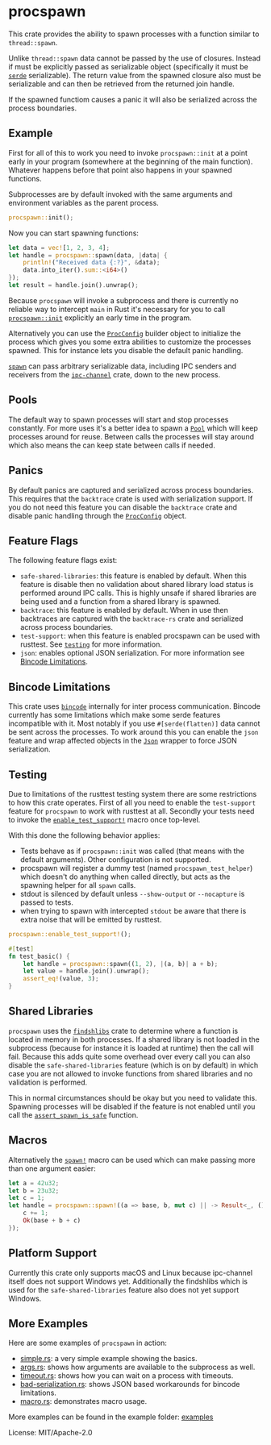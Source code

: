 # procspawn

This crate provides the ability to spawn processes with a function similar
to `thread::spawn`.

Unlike `thread::spawn` data cannot be passed by the use of closures.  Instead
if must be explicitly passed as serializable object (specifically it must be
[`serde`](https://serde.rs/) serializable).  The return value from the
spawned closure also must be serializable and can then be retrieved from
the returned join handle.

If the spawned functiom causes a panic it will also be serialized across
the process boundaries.

## Example

First for all of this to work you need to invoke `procspawn::init` at a
point early in your program (somewhere at the beginning of the main function).
Whatever happens before that point also happens in your spawned functions.

Subprocesses are by default invoked with the same arguments and environment
variables as the parent process.

```rust
procspawn::init();
```

Now you can start spawning functions:

```rust
let data = vec![1, 2, 3, 4];
let handle = procspawn::spawn(data, |data| {
    println!("Received data {:?}", &data);
    data.into_iter().sum::<i64>()
});
let result = handle.join().unwrap();
```

Because `procspawn` will invoke a subprocess and there is currently no
reliable way to intercept `main` in Rust it's necessary for you to call
[`procspawn::init`](https://docs.rs/procspawn/latest/procspawn/fn.init.html) explicitly an early time in the program.

Alternatively you can use the [`ProcConfig`](https://docs.rs/procspawn/latest/procspawn/struct.ProcConfig.html)
builder object to initialize the process which gives you some extra
abilities to customize the processes spawned.  This for instance lets you
disable the default panic handling.

[`spawn`](https://docs.rs/procspawn/latest/procspawn/fn.spawn.html) can pass arbitrary serializable data, including
IPC senders and receivers from the [`ipc-channel`](https://crates.io/crates/ipc-channel)
crate, down to the new process.

## Pools

The default way to spawn processes will start and stop processes constantly.
For more uses it's a better idea to spawn a [`Pool`](https://docs.rs/procspawn/latest/procspawn/struct.Pool.html)
which will keep processes around for reuse.  Between calls the processes
will stay around which also means the can keep state between calls if
needed.

## Panics

By default panics are captured and serialized across process boundaries.
This requires that the `backtrace` crate is used with serialization support.
If you do not need this feature you can disable the `backtrace` crate and
disable panic handling through the [`ProcConfig`](https://docs.rs/procspawn/latest/procspawn/struct.ProcConfig.html)
object.

## Feature Flags

The following feature flags exist:

* `safe-shared-libraries`: this feature is enabled by default.  When this
  feature is disable then no validation about shared library load status
  is performed around IPC calls.  This is highly unsafe if shared libraries
  are being used and a function from a shared library is spawned.
* `backtrace`: this feature is enabled by default.  When in use then
  backtraces are captured with the `backtrace-rs` crate and serialized
  across process boundaries.
* `test-support`: when this feature is enabled procspawn can be used
  with rusttest.  See [`testing`](https://docs.rs/procspawn/latest/procspawn/#testing) for more information.
* `json`: enables optional JSON serialization.  For more information see
  [Bincode Limitations](https://docs.rs/procspawn/latest/procspawn/#bincode-limitations).

## Bincode Limitations

This crate uses [`bincode`](https://github.com/servo/bincode) internally
for inter process communication.  Bincode currently has some limitations
which make some serde features incompatible with it.  Most notably if you
use `#[serde(flatten)]` data cannot be sent across the processes.  To
work around this you can enable the `json` feature and wrap affected objects
in the [`Json`](https://docs.rs/procspawn/latest/procspawn/struct.Json.html) wrapper to force JSON serialization.

## Testing

Due to limitations of the rusttest testing system there are some
restrictions to how this crate operates.  First of all you need to enable
the `test-support` feature for `procspawn` to work with rusttest at all.
Secondly your tests need to invoke the
[`enable_test_support!`](https://docs.rs/procspawn/latest/procspawn/macro.enable_test_support.html) macro once
top-level.

With this done the following behavior applies:

* Tests behave as if `procspawn::init` was called (that means with the
  default arguments).  Other configuration is not supported.
* procspawn will register a dummy test (named `procspawn_test_helper`)
  which doesn't do anything when called directly, but acts as the spawning
  helper for all `spawn` calls.
* stdout is silenced by default unless `--show-output` or `--nocapture`
  is passed to tests.
* when trying to spawn with intercepted `stdout` be aware that there is
  extra noise that will be emitted by rusttest.

```rust
procspawn::enable_test_support!();

#[test]
fn test_basic() {
    let handle = procspawn::spawn((1, 2), |(a, b)| a + b);
    let value = handle.join().unwrap();
    assert_eq!(value, 3);
}
```

## Shared Libraries

`procspawn` uses the [`findshlibs`](https://github.com/gimli-rs/findshlibs)
crate to determine where a function is located in memory in both processes.
If a shared library is not loaded in the subprocess (because for instance it
is loaded at runtime) then the call will fail.  Because this adds quite
some overhead over every call you can also disable the `safe-shared-libraries`
feature (which is on by default) in which case you are not allowed to
invoke functions from shared libraries and no validation is performed.

This in normal circumstances should be okay but you need to validate this.
Spawning processes will be disabled if the feature is not enabled until
you call the [`assert_spawn_is_safe`](https://docs.rs/procspawn/latest/procspawn/fn.assert_spawn_is_safe.html) function.

## Macros

Alternatively the [`spawn!`](https://docs.rs/procspawn/latest/procspawn/macro.spawn.html) macro can be used which can
make passing more than one argument easier:

```rust
let a = 42u32;
let b = 23u32;
let c = 1;
let handle = procspawn::spawn!((a => base, b, mut c) || -> Result<_, ()> {
    c += 1;
    Ok(base + b + c)
});
```

## Platform Support

Currently this crate only supports macOS and Linux because ipc-channel
itself does not support Windows yet.  Additionally the findshlibs which is
used for the `safe-shared-libraries` feature also does not yet support
Windows.

## More Examples

Here are some examples of `procspawn` in action:

* [simple.rs](https://github.com/mitsuhiko/procspawn/blob/master/examples/simple.rs):
  a very simple example showing the basics.
* [args.rs](https://github.com/mitsuhiko/procspawn/blob/master/examples/args.rs):
  shows how arguments are available to the subprocess as well.
* [timeout.rs](https://github.com/mitsuhiko/procspawn/blob/master/examples/timeout.rs):
  shows how you can wait on a process with timeouts.
* [bad-serialization.rs](https://github.com/mitsuhiko/procspawn/blob/master/examples/bad-serialization.rs):
  shows JSON based workarounds for bincode limitations.
* [macro.rs](https://github.com/mitsuhiko/procspawn/blob/master/examples/macro.rs):
  demonstrates macro usage.

More examples can be found in the example folder: [examples](https://github.com/mitsuhiko/procspawn/tree/master/examples)

License: MIT/Apache-2.0
